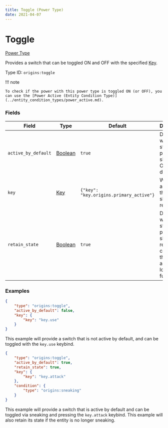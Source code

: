 ```yaml
---
title: Toggle (Power Type)
date: 2021-04-07
---
```


# Toggle

[Power Type](../power_types.md)

Provides a switch that can be toggled ON and OFF with the specified [Key](../data_types/key.md).

Type ID: `origins:toggle`


!!! note

    To check if the power with this power type is toggled ON (or OFF), you can use the [Power Active (Entity Condition Type)](../entity_condition_types/power_active.md).


### Fields

Field  | Type | Default | Description
-------|------|---------|-------------
`active_by_default` | [Boolean](../data_types/boolean.md) | `true` | Determines whether the state of this power type should be ON by default.
`key` | [Key](../data_types/key.md) | `{"key": "key.origins.primary_active"}` | Which active key this power should respond to.
`retain_state` | [Boolean](../data_types/boolean.md) | `true` | Determines whether the state of this power type should retain if the condition (if there is any) is no longer fulfilled.


### Examples

```json
{
    "type": "origins:toggle",
    "active_by_default": false,
    "key": {
        "key": "key.use"
    }
}
```

This example will provide a switch that is not active by default, and can be toggled with the `key.use` keybind.
<br>

```json
{
    "type": "origins:toggle",
    "active_by_default": true,
    "retain_state": true,
    "key": {
        "key": "key.attack"
    },
    "condition": {
        "type": "origins:sneaking"
    }
}
```

This example will provide a switch that is active by default and can be toggled via sneaking and pressing the `key.attack` keybind. This example will also retain its state if the entity is no longer sneaking.
